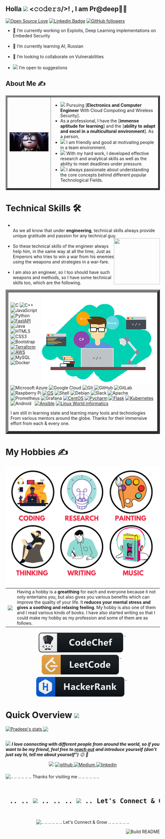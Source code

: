 <!--
**KVSSKPRADEEP/KVSSKPRADEEP** is a ✨ _special_ ✨ repository because its `README.md` (this file) appears on your GitHub profile.

Here are some ideas to get you started:

-->

## Holla <img src="https://github.com/TheDudeThatCode/TheDudeThatCode/blob/master/Assets/Hi.gif" width="20px"> <𝚌𝚘𝚍𝚎𝚛𝚜/>! , I am Pr@deep👨‍🎓
[![Open Source Love](https://badges.frapsoft.com/os/v2/open-source.svg?v=103)](https://github.com/KVSSKPRADEEP)
[![Linkedin Badge](https://img.shields.io/badge/-Pradeep%20Kvssk-blue?style=social&logo=Linkedin&logoColor=blue&link=https://www.linkedin.com/in/pradeepkvssk/)](https://www.linkedin.com/in/pradeepkvssk/) 
[![GitHub followers](https://img.shields.io/github/followers/KVSSKPRADEEP?label=Follow&style=social)](https://github.com/KVSSKPRADEEP/?tab=follow)

<ul text-indent="5px">
 <li> 🔭 I’m currently working on Exploits, Deep Learning implementations on Embeded Security </li><br />
 <li> 🌱 I’m currently learning AI, Russian </li><br />
 <li> 👯 I’m looking to collaborate on Vulnerabilities </li><br />
 <li> <img src="https://github.com/TheDudeThatCode/TheDudeThatCode/blob/master/Assets/Rocket.gif" width="18px"> I’m open to suggestions</li>
 </ul>
<div align="left">

</div>  

<!--About Me-->
## About Me ✍
  <table border="5"><tr><td>
 <img src="https://github.com/KVSSKPRADEEP/KVSSKPRADEEP/blob/main/Assests/adventurer_me.gif"> </td><td>
<div> 
<ul><li><img src="https://github.com/TheDudeThatCode/TheDudeThatCode/blob/master/Assets/Medal.gif" width="20px">  Pursuing [<b>Electronics and Computer Engineer</b> With Cloud Computing and Wireless Security]. </li><li>As a professional, I have the [<b>immense aptitude for learning</b>] and the [<b>ability to adapt and excel in a multicultural environment</b>]. 
As a person,
 <li><img src="https://github.com/TheDudeThatCode/TheDudeThatCode/blob/master/Assets/Medal.gif" width="20px">    I am friendly and good at motivating people in a team environment.</li> 

 <li><img src="https://github.com/TheDudeThatCode/TheDudeThatCode/blob/master/Assets/Medal.gif" width="20px">   With my hard work, I developed effective research and analytical skills as well as the ability to meet deadlines under pressure.</li>
<li><img src="https://github.com/TheDudeThatCode/TheDudeThatCode/blob/master/Assets/Medal.gif" width="20px">    I always passionate about understanding the core concepts behind different popular Technological Fields.</li>
 </ul>
 </div>
 </td></tr></table>

<!--Header-->
 

 
<!--technical skills-->

# Technical Skills 🛠 

<ul><li><br />
As we all know that under <b>engineering</b>, technical skills always provide unique gratitude and passion for any technical guy.</li><img src="https://api.accredible.com/v1/frontend/credential_website_embed_image/badge/29294958" width="150" height="150" align="right">
<br /><li> So these technical skills of the engineer always help him, in the same way at all the time, Just as Emperors who tries to win a war from his enemies using the weapons and strategies in a war-fare. </li><br />
 <li>I am also an engineer, so I too should have such weapons and methods, so I  have some technical skills too,  which are the following.</li></ul>

 <table border="8">
 <tr>
  <td>
<img align="right" src='https://github.com/KVSSKPRADEEP/KVSSKPRADEEP/blob/main/Assests/study.png' ><br />
  
 
![C](https://img.shields.io/badge/-C-000?&logo=C)
![C++](https://img.shields.io/badge/-C++-00599C?style=flat-square&logo=c)
![JavaScript](https://img.shields.io/badge/-JavaScript-black?style=flat-square&logo=javascript)
![Python](https://img.shields.io/badge/-Python-black?style=flat-square&logo=Python)
[![FastAPI](https://img.shields.io/badge/Python_framework-FastAPI-teal?style=flat-square&logo=python&logoColor=white)](https://fastapi.tiangolo.com/)
![Java](https://img.shields.io/badge/-java-E34A86?style=flat-square&logo=java)
![HTML5](https://img.shields.io/badge/-HTML5-E34F26?style=flat-square&logo=html5&logoColor=white)
![CSS3](https://img.shields.io/badge/-CSS3-1572B6?style=flat-square&logo=css3)
![Bootstrap](https://img.shields.io/badge/-Bootstrap-563D7C?style=flat-square&logo=bootstrap)
[![Terraform](https://img.shields.io/badge/Learning-Terraform-623ce4?style=flat-square&logo=terraform&logoColor=white)](https://www.terraform.io/)
[![AWS](https://img.shields.io/badge/Learning-AWS-FF9900?style=flat-square&logo=amazon-aws&logoColor=white)](https://github.com/br3ndonland/awsdev)
![MySQL](https://img.shields.io/badge/-MySQL-black?style=flat-square&logo=mysql)
![Docker](https://img.shields.io/badge/-Docker-black?style=flat-square&logo=docker)
![Microsoft Azure](https://img.shields.io/badge/Microsoft%20Azure-232F7E?style=flat-square&logo=microsoft-azure)
![Google Cloud](https://img.shields.io/badge/Google%20Cloud-black?style=flat-square&logo=google-cloud)
![Git](https://img.shields.io/badge/-Git-black?style=flat-square&logo=git)
![GitHub](https://img.shields.io/badge/-GitHub-181717?style=flat-square&logo=github)
![GitLab](https://img.shields.io/badge/-GitLab-FCA121?style=flat-square&logo=gitlab)
![Raspberry Pi](https://img.shields.io/badge/-Raspberry%20Pi-C51A4A?style=flat-square&logo=Raspberry-Pi)
[![OS](https://img.shields.io/badge/OS-Linux-informational?style=flat-square&logo=linux&logoColor=white)](https://en.wikipedia.org/wiki/Linux)
 ![Shell](https://img.shields.io/badge/-Shell-blasck?style=plastic&logo=Shell)
 ![Debian](https://img.shields.io/badge/-Debian-A80030?style=flat-square&logo=Debian&logoColor=white)
 ![Slack](https://img.shields.io/badge/-Slack-E01563?style=flat-square&logo=Slack&logoColor=white)
 ![Apache](https://img.shields.io/badge/-Apache-D22128?style=flat-square&logo=Apache&logoColor=white)
 ![Prometheus](https://img.shields.io/badge/-Prometheus-000?&logo=Prometheus)
 ![Grafana](https://img.shields.io/badge/-Grafana-000?&logo=Grafana)
 [![CentOS](https://img.shields.io/badge/CentOS-7.0-blue?style=flat-square&logo=CentOS&logoColor=262577)](https://www.centos.org/)
 [![Pycharm](https://img.shields.io/badge/IDE-PyCharm-yellow?style=flat-square&logo=JetBrains)](https://www.jetbrains.com/pycharm/)
 [![Flask](https://img.shields.io/badge/-Flask-000000?style=flat-square&logo=Flask&logoColor=ffffff)](https://flask.palletsprojects.com/)
 [![Kubernetes](https://img.shields.io/badge/-Kubernetes-326CE5?style=flat-square&logo=Kubernetes&logoColor=ffffff)](https://kubernetes.io/)
![Android](https://img.shields.io/badge/-Android-black?logo=android&style=social)&nbsp;&nbsp;
[![Ansible](https://img.shields.io/badge/Learning-Ansible-623ce4?style=flat-square&logo=ansible&logoColor=white)](https://www.ansible.io/)
[![Linux World informatics](https://badges.frapsoft.com/os/v2/open-source.svg?v=103)](https://www.linuxworldindia.org/)
  <p>I am still in learning state and learning many tools and technologies<br />
   From various mentors around the globe. Thanks for their immensive effort from each & every one.
   </p></td>
 </tr>
 </table>

 <!--My Hobbies-->
 
 
# My Hobbies ✍
<img src="https://github.com/KVSSKPRADEEP/KVSSKPRADEEP/blob/main/Assests/hobby.png" align="center">
<table><tr><td>
<img align="center" src='https://media2.giphy.com/media/3oEduVMHQ73fg96Nri/giphy.webp?cid=ecf05e470420y1dxyhu0c6fcgzyz4m2jnw5ozsdzi7cwx8c2&rid=giphy.webp&ct=g'>
 </td>
 <td>
Having a hobby is a <b>great</b><b>thing</b> for each and everyone because it not only entertains you,
but also gives you various benefits which can improve the quality of your life. It <b>reduces your mental stress and gives a soothing and relaxing feeling</b>. My hobby is also one of them and I read various kinds of books. I have also started writing so that I could make my hobby as my profession  and some of them are as follows.
 </td></tr></table>
<p align="center">
  <a href="#">
    <img src="https://raw.githubusercontent.com/AbhishekMaira10/AbhishekMaira10/master/Resources/svg/codechef.svg" alt="codechef" style="vertical-align:top; margin:4px">
  </a>&nbsp;&nbsp;
  
  <a href="#">
    <img src="https://raw.githubusercontent.com/AbhishekMaira10/AbhishekMaira10/master/Resources/svg/leetcode.svg" alt="leetcode" style="vertical-align:top; margin:4px">
  </a>&nbsp;&nbsp;&nbsp;

  <a href="https://www.hackerrank.com/area51">
    <img src="https://raw.githubusercontent.com/AbhishekMaira10/AbhishekMaira10/master/Resources/svg/hackerrank.svg" alt="hackerrank" style="vertical-align:top; margin:4px">
  </a>&nbsp;&nbsp;&nbsp;
  
</p>

<!--Github Progess bar-->

# Quick Overview <img src="https://github.com/TheDudeThatCode/TheDudeThatCode/blob/master/Assets/Earth.gif" width="24px">
    
<a href="https://github.com/KVSSKPRADEEP/github-readme-stats">
  <img align="center" src="https://github-readme-stats.anuraghazra1.vercel.app/api?username=KVSSKPRADEEP&show_icons=true&include_all_commits=true&theme=radical" alt="Pradeep's  stats" />
</a>
<a href="https://github.com/KVSSKPRADEEP/github-readme-stats">
 
  <img align="center" src="https://github-readme-stats.anuraghazra1.vercel.app/api/top-langs/?username=KVSSKPRADEEP&layout=compact&theme=radical" />
</a>

</br>


<!--footer-->

## 
<img src="https://media.giphy.com/media/LnQjpWaON8nhr21vNW/giphy.gif" width="60"> <em>
 <b>I love connecting with different people from around the world, so if you want to be my friend, feel free to [reach out](https://wa.me/+919084369325) and introduce yourself (don’t just say hi, tell me about yourself")</b> 😊 💜</em>

<div align="center"> <img src="https://github.com/TheDudeThatCode/TheDudeThatCode/blob/master/Assets/Handshake.gif" height="32px">
<a href="https://github.com/KVSSKPRADEEP" target="_blank">
<img src=https://img.shields.io/badge/github-%2324292e.svg?&style=for-the-badge&logo=github&logoColor=white alt=github style="margin-bottom: 5px;" />
<a href="https://medium.com/@kvsskpradeep" target="_blank"><img alt="Medium" src="https://img.shields.io/badge/medium-%2312100E.svg?&style=for-the-badge&logo=medium&logoColor=white" />
</a>
<a href="https://linkedin.com/in/pradeepkvssk" target="_blank">
<img src=https://img.shields.io/badge/linkedin-%231E77B5.svg?&style=for-the-badge&logo=linkedin&logoColor=white alt=linkedin style="margin-bottom: 5px;" />
</a>

</div>  

<br/>  
   
<img height="120" alt=".. .. .. .. .. .. Thanks for visiting me .. .. .. .. .. .." width="100%" src="https://raw.githubusercontent.com/BrunnerLivio/brunnerlivio/master/images/marquee.svg" />
 <br />
  
  <pre> <h2> .. .. <img src="https://github.com/TheDudeThatCode/TheDudeThatCode/blob/master/Assets/Hi.gif" width="20px"> .. .. .. <img src="https://github.com/TheDudeThatCode/TheDudeThatCode/blob/master/Assets/Hi.gif" width="20px"> .. Let's Connect & Grow .. .. <img src="https://github.com/TheDudeThatCode/TheDudeThatCode/blob/master/Assets/Hi.gif" width="20px"> .. .. <img src="https://github.com/TheDudeThatCode/TheDudeThatCode/blob/master/Assets/Hi.gif" width="20px"> .. .. </h1></pre>
<br />
 <div align="center">

<img height="120" alt=".. .. .. .. .. .. Let's Connect & Grow .. .. .. .. .. .." width="100%" src="https://raw.githubusercontent.com/BrunnerLivio/brunnerlivio/master/images/marquee.svg" />

<a href="https://github.com/KVSSKPRADEEP/KVSSKPRADEEP"><img src="https://github.com/simonw/simonw/workflows/Build%20README/badge.svg" align="right" alt="Build README">




